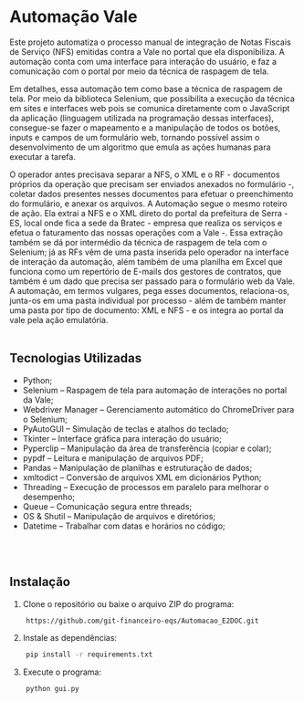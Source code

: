 # Automação Vale

Este projeto automatiza o processo manual de integração de Notas Fiscais de Serviço (NFS) emitidas contra a Vale no portal que ela disponibiliza. A automação conta com uma interface para interação do usuário, e faz a comunicação com o portal por meio da técnica de raspagem de tela.

Em detalhes, essa automação tem como base a técnica de raspagem de tela. Por meio da biblioteca Selenium, que possibilita a execução da técnica em sites e interfaces web pois se comunica diretamente com o JavaScript da aplicação (linguagem utilizada na programação dessas interfaces), consegue-se fazer o mapeamento e a manipulação de todos os botões, inputs e campos de um formulário web, tornando possível assim o desenvolvimento de um algoritmo que emula as ações humanas para executar a tarefa.

O operador antes precisava separar a NFS, o XML e o RF - documentos próprios da operação que precisam ser enviados anexados no formulário -, coletar dados presentes nesses documentos para efetuar o preenchimento do formulário, e anexar os arquivos. A Automação segue o mesmo roteiro de ação. Ela extrai a NFS e o XML direto do portal da prefeitura de Serra - ES, local onde fica a sede da Bratec - empresa que realiza os serviços e efetua o faturamento das nossas operações com a Vale -. Essa extração também se dá por intermédio da técnica de raspagem de tela com o Selenium; já as RFs vêm de uma pasta inserida pelo operador na interface de interação da automação, além também de uma planilha em Excel que funciona como um repertório de E-mails dos gestores de contratos, que também é um dado que precisa ser passado para o formulário web da Vale. A automação, em termos vulgares, pega esses documentos, relaciona-os, junta-os em uma pasta individual por processo - além de também manter uma pasta por tipo de documento: XML e NFS - e os integra ao portal da vale pela ação emulatória.
<br/>
<br/>
## Tecnologias Utilizadas

- Python;
- Selenium – Raspagem de tela para automação de interações no portal da Vale;
- Webdriver Manager – Gerenciamento automático do ChromeDriver para o Selenium;
- PyAutoGUI – Simulação de teclas e atalhos do teclado;
- Tkinter – Interface gráfica para interação do usuário;
- Pyperclip – Manipulação da área de transferência (copiar e colar);
- pypdf – Leitura e manipulação de arquivos PDF;
- Pandas – Manipulação de planilhas e estruturação de dados;
- xmltodict – Conversão de arquivos XML em dicionários Python;
- Threading – Execução de processos em paralelo para melhorar o desempenho;
- Queue – Comunicação segura entre threads;
- OS & Shutil – Manipulação de arquivos e diretórios;
- Datetime – Trabalhar com datas e horários no código;
<br/>
<br/>

## Instalação
1. Clone o repositório ou baixe o arquivo ZIP do programa:
```bash
    https://github.com/git-financeiro-eqs/Automacao_E2DOC.git
```
2. Instale as dependências:
```bash
    pip install -r requirements.txt
```
3. Execute o programa:
```bash
    python gui.py
```
